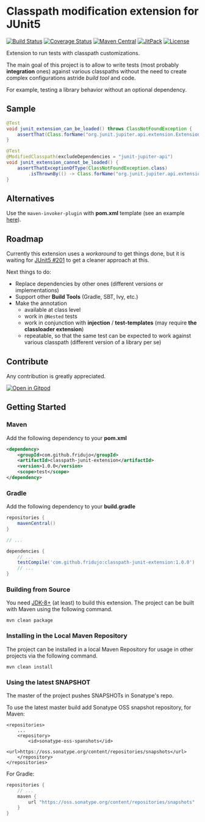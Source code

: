 # Classpath modification extension for JUnit5
[![Build Status](https://travis-ci.com/fridujo/classpath-junit-extension.svg?branch=master)](https://travis-ci.com/fridujo/classpath-junit-extension)
[![Coverage Status](https://codecov.io/gh/fridujo/classpath-junit-extension/branch/master/graph/badge.svg)](https://codecov.io/gh/fridujo/classpath-junit-extension/)
[![Maven Central](https://img.shields.io/maven-central/v/com.github.fridujo/classpath-junit-extension.svg)](https://search.maven.org/#search|ga|1|a:"classpath-junit-extension")
[![JitPack](https://jitpack.io/v/fridujo/classpath-junit-extension.svg)](https://jitpack.io/#fridujo/classpath-junit-extension)
[![License](https://img.shields.io/github/license/fridujo/classpath-junit-extension.svg)](https://opensource.org/licenses/Apache-2.0)

Extension to run tests with classpath customizations.

The main goal of this project is to allow to write tests (most probably **integration** ones) against various classpaths
without the need to create complex configurations astride _build tool_ and code.

For example, testing a library behavior without an optional dependency.

## Sample

```java
@Test
void junit_extension_can_be_loaded() throws ClassNotFoundException {
    assertThat(Class.forName("org.junit.jupiter.api.extension.Extension")).isExactlyInstanceOf(Class.class);
}

@Test
@ModifiedClasspath(excludeDependencies = "junit-jupiter-api")
void junit_extension_cannot_be_loaded() {
    assertThatExceptionOfType(ClassNotFoundException.class)
        .isThrownBy(() -> Class.forName("org.junit.jupiter.api.extension.Extension"));
}
```

## Alternatives
Use the `maven-invoker-plugin` with **pom.xml** template (see an example [here](https://github.com/fridujo/rabbitmq-mock/blob/78cd20380ea46089193dfbf5e29efd55798343ee/pom.xml#L163)).

## Roadmap
Currently this extension uses a _workaround_ to get things done, but it is waiting for [JUnit5 #201](https://github.com/junit-team/junit5/issues/201) to get a cleaner approach at this.

Next things to do:
* Replace dependencies by other ones (different versions or implementations)
* Support other **Build Tools** (Gradle, SBT, Ivy, etc.)
* Make the annotation
  * available at class level
  * work in `@Nested` tests
  * work in conjunction with **injection** / **test-templates** (may require **the classloader extension**)
  * repeatable, so that the same test can be expected to work against various classpath (different version of a library per se)

## Contribute
Any contribution is greatly appreciated.

[![Open in Gitpod](https://gitpod.io/button/open-in-gitpod.svg)](https://gitpod.io/#github.com/fridujo/classpath-junit-extension.git)

## Getting Started

### Maven
Add the following dependency to your **pom.xml**
```xml
<dependency>
    <groupId>com.github.fridujo</groupId>
    <artifactId>classpath-junit-extension</artifactId>
    <version>1.0.0</version>
    <scope>test</scope>
</dependency>
```

### Gradle
Add the following dependency to your **build.gradle**
```groovy
repositories {
	mavenCentral()
}

// ...

dependencies {
	// ...
	testCompile('com.github.fridujo:classpath-junit-extension:1.0.0')
	// ...
}
```

### Building from Source

You need [JDK-8+](http://jdk.java.net/8/) (at least) to build this extension. The project can be built with Maven using the following command.
```
mvn clean package
```

### Installing in the Local Maven Repository

The project can be installed in a local Maven Repository for usage in other projects via the following command.
```
mvn clean install
```

### Using the latest SNAPSHOT

The master of the project pushes SNAPSHOTs in Sonatype's repo.

To use the latest master build add Sonatype OSS snapshot repository, for Maven:
```
<repositories>
    ...
    <repository>
        <id>sonatype-oss-spanshots</id>
        <url>https://oss.sonatype.org/content/repositories/snapshots</url>
    </repository>
</repositories>
```

For Gradle:
```groovy
repositories {
    // ...
    maven {
        url "https://oss.sonatype.org/content/repositories/snapshots"
    }
}
